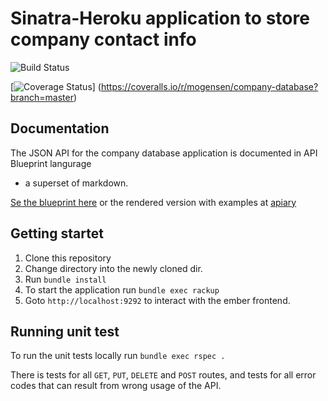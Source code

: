 # Sinatra-Heroku application to store company contact info

![Build Status](https://www.codeship.io/projects/0896f0a0-8b65-0131-889b-0e06082247a9/status)

[![Coverage Status](https://coveralls.io/repos/mogensen/company-database/badge.png?branch=master)]
(https://coveralls.io/r/mogensen/company-database?branch=master)

## Documentation

The JSON API for the company database application is documented in API Blueprint langurage
- a superset of markdown.

[Se the blueprint here](https://github.com/mogensen/company-database/blob/master/apiary.apib)
or the rendered version with examples at [apiary](http://docs.companydatabase.apiary.io/)

## Getting startet

 1. Clone this repository
 2. Change directory into the newly cloned dir.
 3. Run `bundle install`
 4. To start the application run `bundle exec rackup`
 5. Goto `http://localhost:9292` to interact with the ember frontend.
 
## Running unit test

To run the unit tests locally run `bundle exec rspec .`

There is tests for all `GET`, `PUT`, `DELETE` and `POST` routes, and tests for
all error codes that can result from wrong usage of the API.
